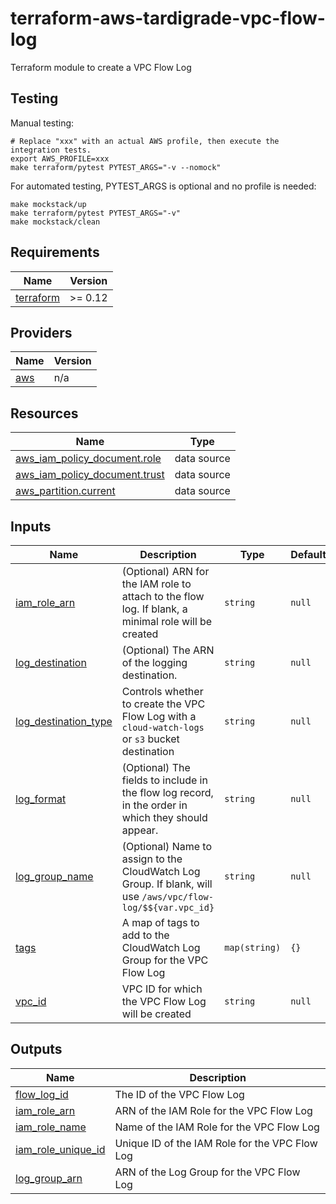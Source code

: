 # terraform-aws-tardigrade-vpc-flow-log

Terraform module to create a VPC Flow Log

## Testing

Manual testing:

```
# Replace "xxx" with an actual AWS profile, then execute the integration tests.
export AWS_PROFILE=xxx 
make terraform/pytest PYTEST_ARGS="-v --nomock"
```

For automated testing, PYTEST_ARGS is optional and no profile is needed:

```
make mockstack/up
make terraform/pytest PYTEST_ARGS="-v"
make mockstack/clean
```

<!-- BEGIN TFDOCS -->
## Requirements

| Name | Version |
|------|---------|
| <a name="requirement_terraform"></a> [terraform](#requirement\_terraform) | >= 0.12 |

## Providers

| Name | Version |
|------|---------|
| <a name="provider_aws"></a> [aws](#provider\_aws) | n/a |

## Resources

| Name | Type |
|------|------|
| [aws_iam_policy_document.role](https://registry.terraform.io/providers/hashicorp/aws/latest/docs/data-sources/iam_policy_document) | data source |
| [aws_iam_policy_document.trust](https://registry.terraform.io/providers/hashicorp/aws/latest/docs/data-sources/iam_policy_document) | data source |
| [aws_partition.current](https://registry.terraform.io/providers/hashicorp/aws/latest/docs/data-sources/partition) | data source |

## Inputs

| Name | Description | Type | Default | Required |
|------|-------------|------|---------|:--------:|
| <a name="input_iam_role_arn"></a> [iam\_role\_arn](#input\_iam\_role\_arn) | (Optional) ARN for the IAM role to attach to the flow log. If blank, a minimal role will be created | `string` | `null` | no |
| <a name="input_log_destination"></a> [log\_destination](#input\_log\_destination) | (Optional) The ARN of the logging destination. | `string` | `null` | no |
| <a name="input_log_destination_type"></a> [log\_destination\_type](#input\_log\_destination\_type) | Controls whether to create the VPC Flow Log with a `cloud-watch-logs` or `s3` bucket destination | `string` | `null` | no |
| <a name="input_log_format"></a> [log\_format](#input\_log\_format) | (Optional) The fields to include in the flow log record, in the order in which they should appear. | `string` | `null` | no |
| <a name="input_log_group_name"></a> [log\_group\_name](#input\_log\_group\_name) | (Optional) Name to assign to the CloudWatch Log Group. If blank, will use `/aws/vpc/flow-log/$${var.vpc_id}` | `string` | `null` | no |
| <a name="input_tags"></a> [tags](#input\_tags) | A map of tags to add to the CloudWatch Log Group for the VPC Flow Log | `map(string)` | `{}` | no |
| <a name="input_vpc_id"></a> [vpc\_id](#input\_vpc\_id) | VPC ID for which the VPC Flow Log will be created | `string` | `null` | no |

## Outputs

| Name | Description |
|------|-------------|
| <a name="output_flow_log_id"></a> [flow\_log\_id](#output\_flow\_log\_id) | The ID of the VPC Flow Log |
| <a name="output_iam_role_arn"></a> [iam\_role\_arn](#output\_iam\_role\_arn) | ARN of the IAM Role for the VPC Flow Log |
| <a name="output_iam_role_name"></a> [iam\_role\_name](#output\_iam\_role\_name) | Name of the IAM Role for the VPC Flow Log |
| <a name="output_iam_role_unique_id"></a> [iam\_role\_unique\_id](#output\_iam\_role\_unique\_id) | Unique ID of the IAM Role for the VPC Flow Log |
| <a name="output_log_group_arn"></a> [log\_group\_arn](#output\_log\_group\_arn) | ARN of the Log Group for the VPC Flow Log |

<!-- END TFDOCS -->
